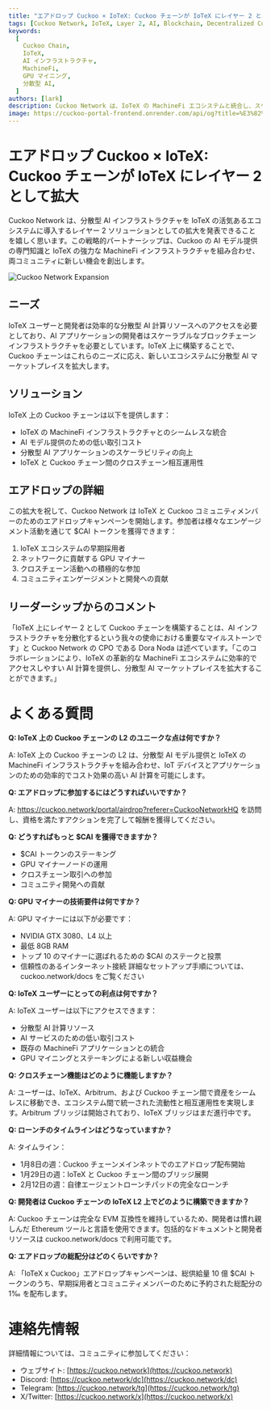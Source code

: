 ```yaml
---
title: "エアドロップ Cuckoo × IoTeX: Cuckoo チェーンが IoTeX にレイヤー 2 として拡大"
tags: [Cuckoo Network, IoTeX, Layer 2, AI, Blockchain, Decentralized Computing]
keywords:
  [
    Cuckoo Chain,
    IoTeX,
    AI インフラストラクチャ,
    MachineFi,
    GPU マイニング,
    分散型 AI,
  ]
authors: [lark]
description: Cuckoo Network は、IoTeX の MachineFi エコシステムと統合し、スケーラブルな AI 計算とクロスチェーン相互運用性を提供するレイヤー 2 ソリューションとして、分散型 AI インフラストラクチャを IoTeX に拡大します。開発者、マイナー、IoTeX ユーザーにとっての利点を発見し、$CAI トークンのエアドロップに参加する方法を学びましょう。
image: https://cuckoo-portal-frontend.onrender.com/api/og?title=%E3%82%A8%E3%82%A2%E3%83%89%E3%83%AD%E3%83%83%E3%83%97%20Cuckoo%20%C3%97%20IoTeX:%20Cuckoo%20%E3%83%81%E3%82%A7%E3%83%BC%E3%83%B3%E3%81%8C%20IoTeX%20%E3%81%AB%E3%83%AC%E3%82%A4%E3%83%A4%E3%83%BC%202%20%E3%81%A8%E3%81%97%E3%81%A6%E6%8B%A1%E5%A4%A7
---
```


# エアドロップ Cuckoo × IoTeX: Cuckoo チェーンが IoTeX にレイヤー 2 として拡大

Cuckoo Network は、分散型 AI インフラストラクチャを IoTeX の活気あるエコシステムに導入するレイヤー 2 ソリューションとしての拡大を発表できることを嬉しく思います。この戦略的パートナーシップは、Cuckoo の AI モデル提供の専門知識と IoTeX の強力な MachineFi インフラストラクチャを組み合わせ、両コミュニティに新しい機会を創出します。

![Cuckoo Network Expansion](https://cuckoo-portal-frontend.onrender.com/api/og?title=%E3%82%A8%E3%82%A2%E3%83%89%E3%83%AD%E3%83%83%E3%83%97%20Cuckoo%20%C3%97%20IoTeX:%20Cuckoo%20%E3%83%81%E3%82%A7%E3%83%BC%E3%83%B3%E3%81%8C%20IoTeX%20%E3%81%AB%E3%83%AC%E3%82%A4%E3%83%A4%E3%83%BC%202%20%E3%81%A8%E3%81%97%E3%81%A6%E6%8B%A1%E5%A4%A7)

## **ニーズ**

IoTeX ユーザーと開発者は効率的な分散型 AI 計算リソースへのアクセスを必要としており、AI アプリケーションの開発者はスケーラブルなブロックチェーンインフラストラクチャを必要としています。IoTeX 上に構築することで、Cuckoo チェーンはこれらのニーズに応え、新しいエコシステムに分散型 AI マーケットプレイスを拡大します。

## **ソリューション**

IoTeX 上の Cuckoo チェーンは以下を提供します：

- IoTeX の MachineFi インフラストラクチャとのシームレスな統合
- AI モデル提供のための低い取引コスト
- 分散型 AI アプリケーションのスケーラビリティの向上
- IoTeX と Cuckoo チェーン間のクロスチェーン相互運用性

## **エアドロップの詳細**

この拡大を祝して、Cuckoo Network は IoTeX と Cuckoo コミュニティメンバーのためのエアドロップキャンペーンを開始します。参加者は様々なエンゲージメント活動を通じて $CAI トークンを獲得できます：

1. IoTeX エコシステムの早期採用者
2. ネットワークに貢献する GPU マイナー
3. クロスチェーン活動への積極的な参加
4. コミュニティエンゲージメントと開発への貢献

## **リーダーシップからのコメント**

「IoTeX 上にレイヤー 2 として Cuckoo チェーンを構築することは、AI インフラストラクチャを分散化するという我々の使命における重要なマイルストーンです」と Cuckoo Network の CPO である Dora Noda は述べています。「このコラボレーションにより、IoTeX の革新的な MachineFi エコシステムに効率的でアクセスしやすい AI 計算を提供し、分散型 AI マーケットプレイスを拡大することができます。」

# **よくある質問**

**Q: IoTeX 上の Cuckoo チェーンの L2 のユニークな点は何ですか？**

A: IoTeX 上の Cuckoo チェーンの L2 は、分散型 AI モデル提供と IoTeX の MachineFi インフラストラクチャを組み合わせ、IoT デバイスとアプリケーションのための効率的でコスト効果の高い AI 計算を可能にします。

**Q: エアドロップに参加するにはどうすればいいですか？**

A: https://cuckoo.network/portal/airdrop?referer=CuckooNetworkHQ を訪問し、資格を満たすアクションを完了して報酬を獲得してください。

**Q: どうすればもっと $CAI を獲得できますか？**

- $CAI トークンのステーキング
- GPU マイナーノードの運用
- クロスチェーン取引への参加
- コミュニティ開発への貢献

**Q: GPU マイナーの技術要件は何ですか？**

A: GPU マイナーには以下が必要です：

- NVIDIA GTX 3080、L4 以上
- 最低 8GB RAM
- トップ 10 のマイナーに選ばれるための $CAI のステークと投票
- 信頼性のあるインターネット接続 詳細なセットアップ手順については、cuckoo.network/docs をご覧ください

**Q: IoTeX ユーザーにとっての利点は何ですか？**

A: IoTeX ユーザーは以下にアクセスできます：

- 分散型 AI 計算リソース
- AI サービスのための低い取引コスト
- 既存の MachineFi アプリケーションとの統合
- GPU マイニングとステーキングによる新しい収益機会

**Q: クロスチェーン機能はどのように機能しますか？**

A: ユーザーは、IoTeX、Arbitrum、および Cuckoo チェーン間で資産をシームレスに移動でき、エコシステム間で統一された流動性と相互運用性を実現します。Arbitrum ブリッジは開始されており、IoTeX ブリッジはまだ進行中です。

**Q: ローンチのタイムラインはどうなっていますか？**

A: タイムライン：

- 1月8日の週：Cuckoo チェーンメインネットでのエアドロップ配布開始
- 1月29日の週：IoTeX と Cuckoo チェーン間のブリッジ展開
- 2月12日の週：自律エージェントローンチパッドの完全なローンチ

**Q: 開発者は Cuckoo チェーンの IoTeX L2 上でどのように構築できますか？**

A: Cuckoo チェーンは完全な EVM 互換性を維持しているため、開発者は慣れ親しんだ Ethereum ツールと言語を使用できます。包括的なドキュメントと開発者リソースは cuckoo.network/docs で利用可能です。

**Q: エアドロップの総配分はどのくらいですか？**

A: 「IoTeX x Cuckoo」エアドロップキャンペーンは、総供給量 10 億 $CAI トークンのうち、早期採用者とコミュニティメンバーのために予約された総配分の 1‰ を配布します。

# **連絡先情報**

詳細情報については、コミュニティに参加してください：

- ウェブサイト: [https://cuckoo.network](https://cuckoo.network)
- Discord: [https://cuckoo.network/dc](https://cuckoo.network/dc)
- Telegram: [https://cuckoo.network/tg](https://cuckoo.network/tg)
- X/Twitter: [https://cuckoo.network/x](https://cuckoo.network/x)
